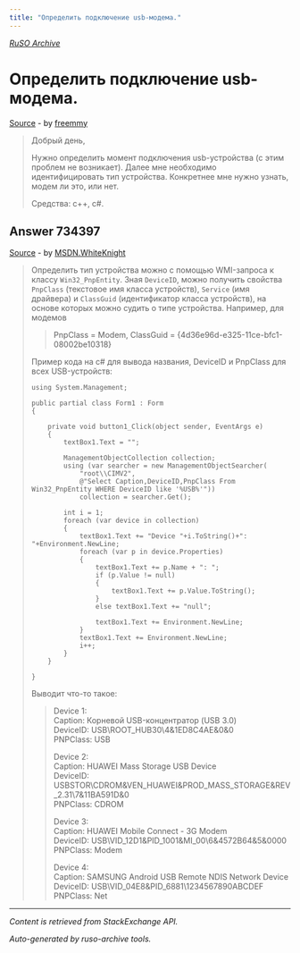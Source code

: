 ```yaml
---
title: "Определить подключение usb-модема."
---
```

<p><i><a href="https://github.com/MSDN-WhiteKnight/ruso-archive/">RuSO Archive</a></i></p>
<h1>Определить подключение usb-модема.</h1>
<p><a href="https://ru.stackoverflow.com/questions/318423/%d0%9e%d0%bf%d1%80%d0%b5%d0%b4%d0%b5%d0%bb%d0%b8%d1%82%d1%8c-%d0%bf%d0%be%d0%b4%d0%ba%d0%bb%d1%8e%d1%87%d0%b5%d0%bd%d0%b8%d0%b5-usb-%d0%bc%d0%be%d0%b4%d0%b5%d0%bc%d0%b0">Source</a> - by <a href="https://ru.stackoverflow.com/users/19239/freemmy">freemmy</a></p>
<blockquote>
<p>Добрый день,</p>
<p>Нужно определить момент подключения usb-устройства (с этим проблем не возникает).
Далее мне необходимо идентифицировать тип устройства. Конкретнее мне нужно узнать, модем ли это, или нет.</p>
<p>Средства: с++, с#.</p>
</blockquote>
<h2>Answer 734397</h2>
<p><a href="https://ru.stackoverflow.com/a/734397/">Source</a> - by <a href="https://ru.stackoverflow.com/users/240512/msdn-whiteknight">MSDN.WhiteKnight</a></p>
<blockquote>
<p>Определить тип устройства можно с помощью WMI-запроса к классу <code>Win32_PnpEntity</code>. Зная <code>DeviceID</code>, можно получить свойства <code>PnpClass</code> (текстовое имя класса устройств), <code>Service</code> (имя драйвера) и <code>ClassGuid</code> (идентификатор класса устройств), на основе которых можно судить о типе устройства. Например, для модемов </p>

<blockquote>
  <p>PnpClass = Modem, ClassGuid = {4d36e96d-e325-11ce-bfc1-08002be10318}</p>
</blockquote>

<p>Пример кода на c# для вывода названия, DeviceID и PnpClass для всех USB-устройств:</p>

<pre><code>using System.Management;

public partial class Form1 : Form
{

    private void button1_Click(object sender, EventArgs e)
    {
        textBox1.Text = "";

        ManagementObjectCollection collection;
        using (var searcher = new ManagementObjectSearcher(
            "root\\CIMV2",
            @"Select Caption,DeviceID,PnpClass From Win32_PnpEntity WHERE DeviceID like '%USB%'"))
            collection = searcher.Get();

        int i = 1;
        foreach (var device in collection)
        {
            textBox1.Text += "Device "+i.ToString()+": "+Environment.NewLine;
            foreach (var p in device.Properties)
            {
                textBox1.Text += p.Name + ": ";
                if (p.Value != null)
                {
                    textBox1.Text += p.Value.ToString();
                }
                else textBox1.Text += "null";

                textBox1.Text += Environment.NewLine;
            }
            textBox1.Text += Environment.NewLine;
            i++;
        }            
    }

}
</code></pre>

<p>Выводит что-то такое:</p>

<blockquote>
  <p>Device 1:<br>
  Caption: Корневой USB-концентратор (USB 3.0)<br>
  DeviceID: USB\ROOT_HUB30\4&amp;1ED8C4AE&amp;0&amp;0<br>
  PNPClass: USB  </p>
  
  <p>Device 2:<br>
  Caption: HUAWEI Mass Storage USB Device<br>
  DeviceID: USBSTOR\CDROM&amp;VEN_HUAWEI&amp;PROD_MASS_STORAGE&amp;REV_2.31\7&amp;11BA591D&amp;0<br>
  PNPClass: CDROM  </p>
  
  <p>Device 3:<br>
  Caption: HUAWEI Mobile Connect - 3G Modem<br>
  DeviceID: USB\VID_12D1&amp;PID_1001&amp;MI_00\6&amp;4572B64&amp;5&amp;0000<br>
  PNPClass: Modem  </p>
  
  <p>Device 4:<br>
  Caption: SAMSUNG Android USB Remote NDIS Network Device<br>
  DeviceID: USB\VID_04E8&amp;PID_6881\1234567890ABCDEF<br>
  PNPClass: Net  </p>
</blockquote>

</blockquote>
<hr/>
<p><i>Content is retrieved from StackExchange API. </i></p>
<p><i>Auto-generated by ruso-archive tools. </i></p>
